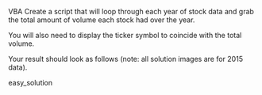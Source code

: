 VBA
Create a script that will loop through each year of stock data and grab the total amount of volume each stock had over the year.

You will also need to display the ticker symbol to coincide with the total volume.

Your result should look as follows (note: all solution images are for 2015 data).

easy_solution
